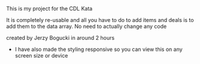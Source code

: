 This is my project for the CDL Kata

It is completely re-usable and all you have to do to add items and deals is to add them to the data array. No need to actually change any code

created by Jerzy Bogucki in around 2 hours

- I have also made the styling responsive so you can view this on any screen size or device
